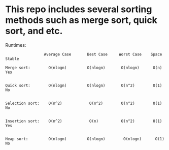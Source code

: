 # This repo includes several sorting methods such as merge sort, quick sort, and etc.

Runtimes:

                     Average Case       Best Case     Worst Case    Space     Stable
            
	Merge sort:        O(nlogn)         O(nlogn)       O(nlogn)      O(n)      Yes


	Quick sort:        O(nlogn)         O(nlogn)       O(n^2)        O(1)       No
	
	
	Selection sort:    O(n^2)            O(n^2)        O(n^2)        O(1)       No
	
	
	Insertion sort:    O(n^2)            O(n)          O(n^2)        O(1)       Yes
	
	
	Heap sort:         O(nlogn)         O(nlogn)        O(nlogn)      O(1)       No
